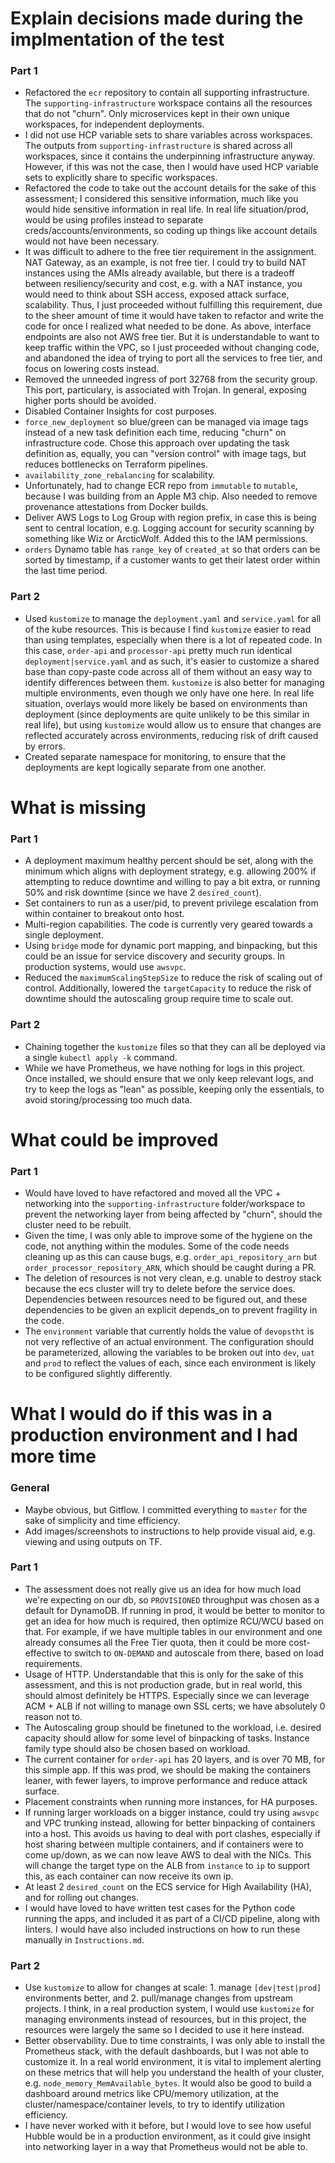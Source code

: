 # Explain decisions made during the implmentation of the test
### Part 1
- Refactored the `ecr` repository to contain all supporting infrastructure. The `supporting-infrastructure` workspace contains all the resources that do not "churn". Only microservices kept in their own unique workspaces, for independent deployments.
- I did not use HCP variable sets to share variables across workspaces. The outputs from `supporting-infrastructure` is shared across all workspaces, since it contains the underpinning infrastructure anyway. However, if this was not the case, then I would have used HCP variable sets to explicitly share to specific workspaces.
- Refactored the code to take out the account details for the sake of this assessment; I considered this sensitive information, much like you would hide sensitive information in real life. In real life situation/prod, would be using profiles instead to separate creds/accounts/environments, so coding up things like account details would not have been necessary.
- It was difficult to adhere to the free tier requirement in the assignment. NAT Gateway, as an example, is not free tier. I could try to build NAT instances using the AMIs already available, but there is a tradeoff between resiliency/security and cost, e.g. with a NAT instance, you would need to think about SSH access, exposed attack surface, scalability. Thus, I just proceeded without fulfilling this requirement, due to the sheer amount of time it would have taken to refactor and write the code for once I realized what needed to be done. As above, interface endpoints are also not AWS free tier. But it is understandable to want to keep traffic within the VPC, so I just proceeded without changing code, and abandoned the idea of trying to port all the services to free tier, and focus on lowering costs instead.
- Removed the unneeded ingress of port 32768 from the security group. This port, particulary, is associated with Trojan. In general, exposing higher ports should be avoided.
- Disabled Container Insights for cost purposes.
- `force_new_deployment` so blue/green can be managed via image tags instead of a new task definition each time, reducing "churn" on infrastructure code. Chose this approach over updating the task definition as, equally, you can "version control" with image tags, but reduces bottlenecks on Terraform pipelines.
- `availability_zone_rebalancing` for scalability.
- Unfortunately, had to change ECR repo from `immutable` to `mutable`, because I was building from an Apple M3 chip. Also needed to remove provenance attestations from Docker builds.
- Deliver AWS Logs to Log Group with region prefix, in case this is being sent to central location, e.g. Logging account for security scanning by something like Wiz or ArcticWolf. Added this to the IAM permissions.
- `orders` Dynamo table has `range_key` of `created_at` so that orders can be sorted by timestamp, if a customer wants to get their latest order within the last time period.

### Part 2
- Used `kustomize` to manage the `deployment.yaml` and `service.yaml` for all of the kube resources. This is because I find `kustomize` easier to read than using templates, especially when there is a lot of repeated code. In this case, `order-api` and `processor-api` pretty much run identical `deployment|service.yaml` and as such, it's easier to customize a shared base than copy-paste code across all of them without an easy way to identify differences between them. `kustomize` is also better for managing multiple environments, even though we only have one here. In real life situation, overlays would more likely be based on environments than deployment (since deployments are quite unlikely to be this similar in real life), but using `kustomize` would allow us to ensure that changes are reflected accurately across environments, reducing risk of drift caused by errors.
- Created separate namespace for monitoring, to ensure that the deployments are kept logically separate from one another.

# What is missing
### Part 1
- A deployment maximum healthy percent should be set, along with the minimum which aligns with deployment strategy, e.g. allowing 200% if attempting to reduce downtime and willing to pay a bit extra, or running 50% and risk downtime (since we have 2 `desired_count`).
- Set containers to run as a user/pid, to prevent privilege escalation from within container to breakout onto host.
- Multi-region capabilities. The code is currently very geared towards a single deployment.
- Using `bridge` mode for dynamic port mapping, and binpacking, but this could be an issue for service discovery and security groups. In production systems, would use `awsvpc`.
- Reduced the `maximumScalingStepSize` to reduce the risk of scaling out of control. Additionally, lowered the `targetCapacity` to reduce the risk of downtime should the autoscaling group require time to scale out. 

### Part 2
- Chaining together the `kustomize` files so that they can all be deployed via a single `kubectl apply -k` command.
- While we have Prometheus, we have nothing for logs in this project. Once installed, we should ensure that we only keep relevant logs, and try to keep the logs as "lean" as possible, keeping only the essentials, to avoid storing/processing too much data.

# What could be improved
### Part 1
- Would have loved to have refactored and moved all the VPC + networking into the `supporting-infrastructure` folder/workspace to prevent the networking layer from being affected by "churn", should the cluster need to be rebuilt.
- Given the time, I was only able to improve some of the hygiene on the code, not anything within the modules. Some of the code needs cleaning up as this can cause bugs, e.g. `order_api_repository_arn` but `order_processor_repository_ARN`, which should be caught during a PR.
- The deletion of resources is not very clean, e.g. unable to destroy stack because the ecs cluster will try to delete before the service does. Dependencies between resources need to be figured out, and these dependencies to be given an explicit depends_on to prevent fragility in the code.
- The `environment` variable that currently holds the value of `devopstht` is not very reflective of an actual environment. The configuration should be parameterized, allowing the variables to be broken out into `dev`, `uat` and `prod` to reflect the values of each, since each environment is likely to be configured slightly differently.

# What I would do if this was in a production environment and I had more time
### General
- Maybe obvious, but Gitflow. I committed everything to `master` for the sake of simplicity and time efficiency.
- Add images/screenshots to instructions to help provide visual aid, e.g. viewing and using outputs on TF.

### Part 1
- The assessment does not really give us an idea for how much load we're expecting on our db, so `PROVISIONED` throughput was chosen as a default for DynamoDB. If running in prod, it would be better to monitor to get an idea for how much is required, then optimize RCU/WCU based on that. For example, if we have multiple tables in our environment and one already consumes all the Free Tier quota, then it could be more cost-effective to switch to `ON-DEMAND` and autoscale from there, based on load requirements.
- Usage of HTTP. Understandable that this is only for the sake of this assessment, and this is not production grade, but in real world, this should almost definitely be HTTPS. Especially since we can leverage ACM + ALB if not willing to manage own SSL certs; we have absolutely 0 reason not to.
- The Autoscaling group should be finetuned to the workload, i.e. desired capacity should allow for some level of binpacking of tasks. Instance family type should also be chosen based on workload.
- The current container for `order-api` has 20 layers, and is over 70 MB, for this simple app. If this was prod, we should be making the containers leaner, with fewer layers, to improve performance and reduce attack surface.
- Placement constraints when running more instances, for HA purposes.
- If running larger workloads on a bigger instance, could try using `awsvpc` and VPC trunking instead, allowing for better binpacking of containers into a host. This avoids us having to deal with port clashes, especially if host sharing between multiple containers, and if containers were to come up/down, as we can now leave AWS to deal with the NICs. This will change the target type on the ALB from `instance` to `ip` to support this, as each container can now receive its own ip.
- At least 2 `desired_count` on the ECS service for High Availability (HA), and for rolling out changes.
- I would have loved to have written test cases for the Python code running the apps, and included it as part of a CI/CD pipeline, along with linters. I would have also included instructions on how to run these manually in `Instructions.md`.

### Part 2
- Use `kustomize` to allow for changes at scale: 1. manage `[dev|test|prod]` environments better, and 2. pull/manage changes from upstream projects. I think, in a real production system, I would use `kustomize` for managing environments instead of resources, but in this project, the resources were largely the same so I decided to use it here instead.
- Better observability. Due to time constraints, I was only able to install the Prometheus stack, with the default dashboards, but I was not able to customize it. In a real world environment, it is vital to implement alerting on these metrics that will help you understand the health of your cluster, e.g. `node_memory_MemAvailable_bytes`. It would also be good to build a dashboard around metrics like CPU/memory utilization, at the cluster/namespace/container levels, to try to identify utilization efficiency.
- I have never worked with it before, but I would love to see how useful Hubble would be in a production environment, as it could give insight into networking layer in a way that Prometheus would not be able to.